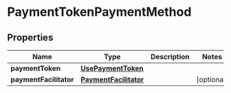 
# PaymentTokenPaymentMethod

## Properties
Name | Type | Description | Notes
------------ | ------------- | ------------- | -------------
**paymentToken** | [**UsePaymentToken**](UsePaymentToken.md) |  | 
**paymentFacilitator** | [**PaymentFacilitator**](PaymentFacilitator.md) |  |  [optional]



